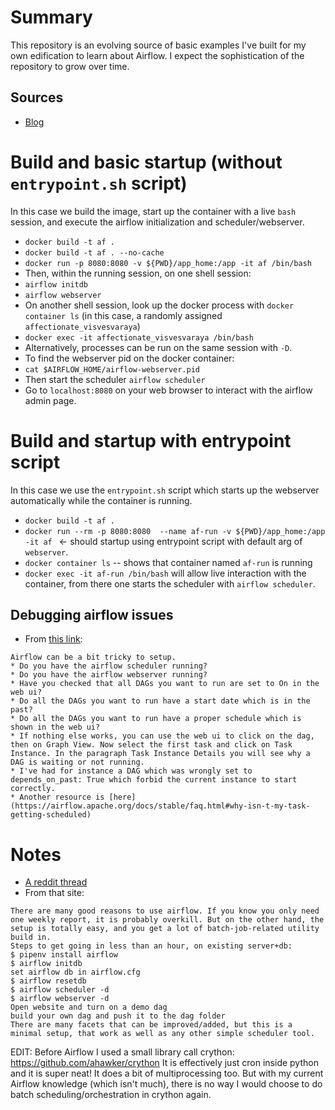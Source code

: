 # Summary
This repository is an evolving source of basic examples I've built for my own edification to learn about Airflow. I expect the sophistication of the repository to grow over time. 
## Sources
* [Blog](http://blog.adnansiddiqi.me/getting-started-with-apache-airflow/?utm_source=r_dataengineering_airflow&utm_medium=reddit_dataengineering&utm_campaign=c_r_dataengineering_airflow)

# Build and basic startup (without `entrypoint.sh` script)
In this case we build the image, start up the container with a live `bash` session, and execute the airflow initialization and scheduler/webserver. 
* `docker build -t af .`
* `docker build -t af . --no-cache`
* `docker run -p 8080:8080 -v ${PWD}/app_home:/app -it af /bin/bash`
* Then, within the running session, on one shell session:
* `airflow initdb`
* `airflow webserver`
* On another shell session, look up the docker process with `docker container ls` (in this case, a randomly assigned `affectionate_visvesvaraya`)
* `docker exec -it affectionate_visvesvaraya /bin/bash`
* Alternatively, processes can be run on the same session with `-D`.
* To find the webserver pid on the docker container: 
* `cat $AIRFLOW_HOME/airflow-webserver.pid`
* Then start the scheduler `airflow scheduler`
* Go to `localhost:8080` on your web browser to interact with the airflow admin page. 

# Build and startup with entrypoint script
In this case we use the `entrypoint.sh` script which starts up the webserver automatically while the container is running. 
* `docker build -t af .`
* `docker run --rm -p 8080:8080  --name af-run -v ${PWD}/app_home:/app -it af ` <- should startup using entrypoint script with default arg of `webserver`. 
* `docker container ls` -- shows that container named `af-run` is running
* `docker exec -it af-run /bin/bash` will allow live interaction with the container, from there one starts the scheduler with `airflow scheduler`. 

## Debugging airflow issues
* From [this link](https://stackoverflow.com/a/49047832):
```
Airflow can be a bit tricky to setup.
* Do you have the airflow scheduler running?
* Do you have the airflow webserver running?
* Have you checked that all DAGs you want to run are set to On in the web ui?
* Do all the DAGs you want to run have a start date which is in the past?
* Do all the DAGs you want to run have a proper schedule which is shown in the web ui?
* If nothing else works, you can use the web ui to click on the dag, then on Graph View. Now select the first task and click on Task Instance. In the paragraph Task Instance Details you will see why a DAG is waiting or not running.
* I've had for instance a DAG which was wrongly set to depends_on_past: True which forbid the current instance to start correctly.
* Another resource is [here](https://airflow.apache.org/docs/stable/faq.html#why-isn-t-my-task-getting-scheduled)
```

# Notes
* [A reddit thread](https://www.reddit.com/r/datascience/comments/dz4fqa/could_i_use_apache_airflow_to_automate_weekly/)
* From that site:
```
There are many good reasons to use airflow. If you know you only need one weekly report, it is probably overkill. But on the other hand, the setup is totally easy, and you get a lot of batch-job-related utility build in.
Steps to get going in less than an hour, on existing server+db:
$ pipenv install airflow
$ airflow initdb
set airflow db in airflow.cfg
$ airflow resetdb
$ airflow scheduler -d
$ airflow webserver -d
Open website and turn on a demo dag
build your own dag and push it to the dag folder
There are many facets that can be improved/added, but this is a minimal setup, that work as well as any other simple scheduler tool.
```
EDIT:
Before Airflow I used a small library call crython: https://github.com/ahawker/crython
It is effectively just cron inside python and it is super neat! It does a bit of multiprocessing too. But with my current Airflow knowledge (which isn't much), there is no way I would choose to do batch scheduling/orchestration in crython again.


